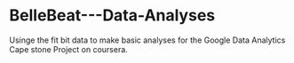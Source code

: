 # BelleBeat---Data-Analyses
Usinge the fit bit data to make basic analyses for the Google Data Analytics Cape stone Project on coursera.
